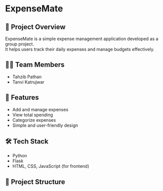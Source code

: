 # ExpenseMate

## 📌 Project Overview
ExpenseMate is a simple expense management application developed as a group project.  
It helps users track their daily expenses and manage budgets effectively.

## 👨‍💻 Team Members
- Tahzib Pathan
- Tanvi Katrujwar

## 🚀 Features
- Add and manage expenses
- View total spending
- Categorize expenses
- Simple and user-friendly design

## 🛠️ Tech Stack
- Python
- Flask
- HTML, CSS, JavaScript (for frontend)

## 📂 Project Structure
